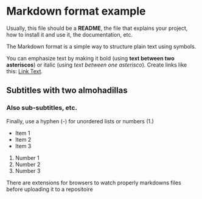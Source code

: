 # Markdown format example
Usually, this file should be a **README**, the file that explains your project, how to install it and use it, the documentation, etc.

The Markdown format is a simple way to structure plain text using symbols.

You can emphasize text by making it bold (using **text between two asteriscos**) or italic (using *text between one asterisco*). Create links like this: [Link Text](https://example.com). 

## Subtitles with two almohadillas
### Also sub-subtitles, etc.
Finally, use a hyphen (-) for unordered lists or numbers (1.) 
- Item 1
- Item 2
- Item 3
1. Number 1
2. Number 2
3. Number 3

There are extensions for browsers to watch properly markdowns files before uploading it to a repositoire
